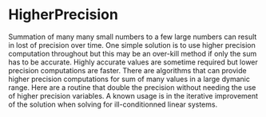 # HigherPrecision

Summation of many many small numbers to a few large numbers can result in lost of precision over time. One simple solution is to use higher precision computation throughout but this may be an over-kill method if only the sum has to be accurate. Highly accurate values are sometime required but lower precision computations are faster. There are algorithms that can provide higher precision computations for sum of many values in a large dymanic range. Here are a routine that double the precision without needing the use of higher precision variables. A known usage is in the iterative improvement of the solution when solving for  ill-conditionned linear systems.

